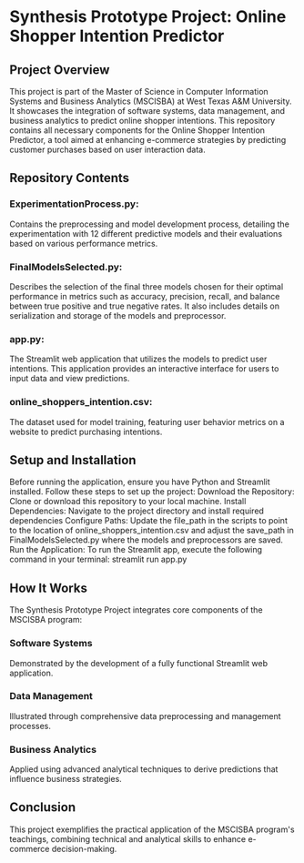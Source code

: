 # Synthesis Prototype Project: Online Shopper Intention Predictor

## Project Overview
This project is part of the Master of Science in Computer Information Systems and Business Analytics (MSCISBA) at West Texas A&M University. It showcases the integration of software systems, data management, and business analytics to predict online shopper intentions. This repository contains all necessary components for the Online Shopper Intention Predictor, a tool aimed at enhancing e-commerce strategies by predicting customer purchases based on user interaction data.

## Repository Contents
### ExperimentationProcess.py:
Contains the preprocessing and model development process, detailing the experimentation with 12 different predictive models and their evaluations based on various performance metrics.
### FinalModelsSelected.py: 
Describes the selection of the final three models chosen for their optimal performance in metrics such as accuracy, precision, recall, and balance between true positive and true negative rates. It also includes details on serialization and storage of the models and preprocessor.
### app.py:
The Streamlit web application that utilizes the models to predict user intentions. This application provides an interactive interface for users to input data and view predictions.
### online_shoppers_intention.csv: 
The dataset used for model training, featuring user behavior metrics on a website to predict purchasing intentions.

## Setup and Installation
Before running the application, ensure you have Python and Streamlit installed. Follow these steps to set up the project:
Download the Repository: Clone or download this repository to your local machine.
Install Dependencies: Navigate to the project directory and install required dependencies
Configure Paths: Update the file_path in the scripts to point to the location of online_shoppers_intention.csv and adjust the save_path in FinalModelsSelected.py where the models and preprocessors are saved.
Run the Application: To run the Streamlit app, execute the following command in your terminal: streamlit run app.py

## How It Works
The Synthesis Prototype Project integrates core components of the MSCISBA program:

### Software Systems
Demonstrated by the development of a fully functional Streamlit web application.
### Data Management
Illustrated through comprehensive data preprocessing and management processes.
### Business Analytics
Applied using advanced analytical techniques to derive predictions that influence business strategies.

## Conclusion
This project exemplifies the practical application of the MSCISBA program's teachings, combining technical and analytical skills to enhance e-commerce decision-making.
